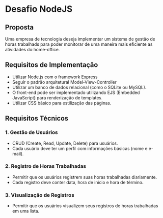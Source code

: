 # Desafio NodeJS

## Proposta

Uma empresa de tecnologia deseja implementar um sistema de gestão de horas trabalhads para poder monitorar de uma maneira mais eficiente as atividades do home-office.

## Requisitos de Implementação

-   Utilizar Node.js com o framework Express
-   Seguir o padrão arquitetural Model-View-Controller
-   Utilizar um banco de dados relacional (como o SQLite ou MySQL).
-   O front-end pode ser implementado utilizando EJS (Embedded JavaScript) para renderização de templates.
-   Utilizar CSS básico para estilização das páginas.

## Requisitos Técnicos

### 1. Gestão de Usuários

-   CRUD (Create, Read, Update, Delete) para usuários.
-   Cada usuário deve ter um perfil com informações básicas (nome e e-mail).

### 2. Registro de Horas Trabalhadas

-   Permitir que os usuários registrem suas horas trabalhadas diariamente.
-   Cada registro deve conter data, hora de início e hora de término.

### 3. Visualização de Registros

-   Permitir que os usuários visualizem seus registros de horas trabalhadas em uma lista.
